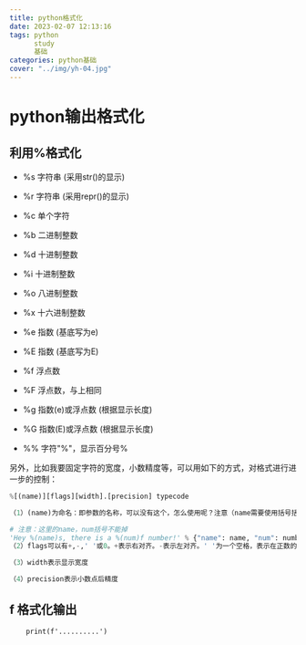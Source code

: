 ```yaml
---
title: python格式化
date: 2023-02-07 12:13:16
tags: python
      study
      基础
categories: python基础
cover: "../img/yh-04.jpg"
---
```

# python输出格式化
## 利用%格式化

+ %s    字符串 (采用str()的显示)

+ %r    字符串 (采用repr()的显示)

+ %c    单个字符

+ %b    二进制整数

+ %d    十进制整数

+ %i    十进制整数

+ %o    八进制整数

+ %x    十六进制整数

+ %e    指数 (基底写为e)

+ %E    指数 (基底写为E)

+ %f    浮点数

+ %F    浮点数，与上相同

+ %g    指数(e)或浮点数 (根据显示长度)

+ %G    指数(E)或浮点数 (根据显示长度)

+ %%    字符"%"，显示百分号%

另外，比如我要固定字符的宽度，小数精度等，可以用如下的方式，对格式进行进一步的控制：
```python
%[(name)][flags][width].[precision] typecode

（1）(name)为命名：即参数的名称，可以没有这个，怎么使用呢？注意（name需要使用括号括起来哦！！！）

# 注意：这里的name，num括号不能掉
'Hey %(name)s, there is a %(num)f number!' % {"name": name, "num": number }
（2）flags可以有+,-,' '或0。+表示右对齐。-表示左对齐。' '为一个空格，表示在正数的左侧填充一个空格，从而与负数对齐。0表示左侧使用0填充。

（3）width表示显示宽度

（4）precision表示小数点后精度
```
## f 格式化输出
        print(f'..........')
